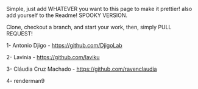 Simple, just add WHATEVER you want to this page to make it prettier! also add yourself to the Readme! 
SPOOKY VERSION.

Clone, checkout a branch, and start your work, then, simply PULL REQUEST!

  1- Antonio Djigo - https://github.com/DjigoLab
  
  2- Lavinia - https://github.com/laviku
  
  3- Cláudia Cruz Machado - https://github.com/ravenclaudia

  4- renderman9 